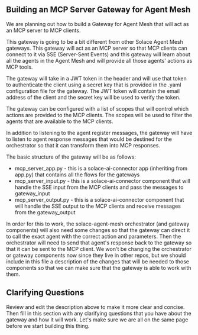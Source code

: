 ## Building an MCP Server Gateway for Agent Mesh

We are planning out how to build a Gateway for Agent Mesh that will act as an MCP server to MCP clients. 

This gateway is going to be a bit different from other Solace Agent Mesh gateways. This gateway will act
as an MCP server so that MCP clients can connect to it via SSE (Server-Sent Events) and this gateway will
learn about all the agents in the Agent Mesh and will provide all those agents' actions as MCP tools.

The gateway will take in a JWT token in the header and will use that token to authenticate the client
using a secret key that is provided in the .yaml configuration file for the gateway. The JWT token will
contain the email address of the client and the secret key will be used to verify the token. 

The gateway can be configured with a list of scopes that will control which actions are provided to the MCP clients. The scopes
will be used to filter the agents that are available to the MCP clients. 

In addition to listening to the agent register messages, the gateway will have to listen to agent response messages that would be destined for
the orchestrator so that it can transform them into MCP responses.

The basic structure of the gateway will be as follows:
 - mcp_server_app.py - this is a solace-ai-connector app (inheriting from app.py) that contains all the flows for the gateways
 - mcp_server_input.py - this is a solace-ai-connector component that will handle the SSE input from the MCP clients and pass
   the messages to gateway_input
 - mcp_server_output.py - this is a solace-ai-connector component that will handle the SSE output to the MCP clients and receive
   messages from the gateway_output


In order for this to work, the solace-agent-mesh orchestrator (and gateway components) will also need some changes so that
the gateway can direct it to call the exact agent with the correct action and parameters. Then the orchestrator will need to
send that agent's response back to the gateway so that it can be sent to the MCP client. We won't be changing the orchestrator
or gateway components now since they live in other repos, but we should include in this file a description of the changes that will be needed
to those components so that we can make sure that the gateway is able to work with them.

## Clarifying Questions

<inst>
Review and edit the description above to make it more clear and concise. Then fill in this section with any clarifying questions
that you have about the gateway and how it will work. Let's make sure we are all on the same page before we start building this thing.
</inst>
